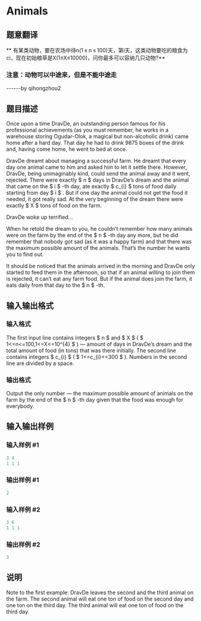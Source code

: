 # Animals

## 题意翻译

** 有某类动物，要在农场中待n(1 ≤ n ≤ 100)天，第i天，这类动物要吃的粮食为ci，现在初始粮草是X(1≤X≤10000)，问你最多可以容纳几只动物?**

### 注意：动物可以中途来，但是不能中途走

------by qihongzhou2

## 题目描述

Once upon a time DravDe, an outstanding person famous for his professional achievements (as you must remember, he works in a warehouse storing Ogudar-Olok, a magical but non-alcoholic drink) came home after a hard day. That day he had to drink 9875 boxes of the drink and, having come home, he went to bed at once.

DravDe dreamt about managing a successful farm. He dreamt that every day one animal came to him and asked him to let it settle there. However, DravDe, being unimaginably kind, could send the animal away and it went, rejected. There were exactly $ n $ days in DravDe’s dream and the animal that came on the $ i $ -th day, ate exactly $ c_{i} $ tons of food daily starting from day $ i $ . But if one day the animal could not get the food it needed, it got really sad. At the very beginning of the dream there were exactly $ X $ tons of food on the farm.

DravDe woke up terrified...

When he retold the dream to you, he couldn’t remember how many animals were on the farm by the end of the $ n $ -th day any more, but he did remember that nobody got sad (as it was a happy farm) and that there was the maximum possible amount of the animals. That’s the number he wants you to find out.

It should be noticed that the animals arrived in the morning and DravDe only started to feed them in the afternoon, so that if an animal willing to join them is rejected, it can’t eat any farm food. But if the animal does join the farm, it eats daily from that day to the $ n $ -th.

## 输入输出格式

### 输入格式

The first input line contains integers $ n $ and $ X $ ( $ 1<=n<=100,1<=X<=10^{4} $ ) — amount of days in DravDe’s dream and the total amount of food (in tons) that was there initially. The second line contains integers $ c_{i} $ ( $ 1<=c_{i}<=300 $ ). Numbers in the second line are divided by a space.

### 输出格式

Output the only number — the maximum possible amount of animals on the farm by the end of the $ n $ -th day given that the food was enough for everybody.

## 输入输出样例

### 输入样例 #1

```cpp
3 4
1 1 1

```
### 输出样例 #1

```cpp
2

```
### 输入样例 #2

```cpp
3 6
1 1 1

```
### 输出样例 #2

```cpp
3

```
## 说明

Note to the first example: DravDe leaves the second and the third animal on the farm. The second animal will eat one ton of food on the second day and one ton on the third day. The third animal will eat one ton of food on the third day.

